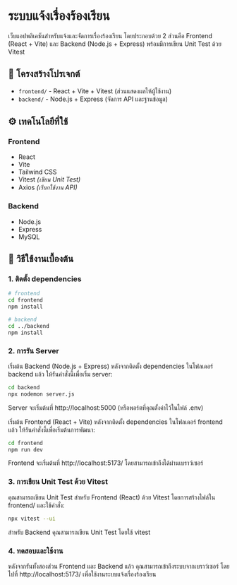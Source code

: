 # ระบบแจ้งเรื่องร้องเรียน

เว็บแอปพลิเคชันสำหรับแจ้งและจัดการเรื่องร้องเรียน โดยประกอบด้วย 2 ส่วนคือ Frontend (React + Vite) และ Backend (Node.js + Express) พร้อมมีการเขียน Unit Test ด้วย Vitest

## 📁 โครงสร้างโปรเจกต์

- `frontend/` - React + Vite + Vitest (ส่วนแสดงผลให้ผู้ใช้งาน)
- `backend/` - Node.js + Express (จัดการ API และฐานข้อมูล)

## ⚙️ เทคโนโลยีที่ใช้

### Frontend
- React
- Vite
- Tailwind CSS
- Vitest *(เขียน Unit Test)*
- Axios *(เรียกใช้งาน API)*

### Backend
- Node.js
- Express
- MySQL

## 🚀 วิธีใช้งานเบื้องต้น

### 1. ติดตั้ง dependencies

```bash
# frontend
cd frontend
npm install

# backend
cd ../backend
npm install
```

### 2. การรัน Server

เริ่มต้น Backend (Node.js + Express)
หลังจากติดตั้ง dependencies ในโฟลเดอร์ backend แล้ว ให้รันคำสั่งนี้เพื่อเริ่ม server:

```bash
cd backend
npx nodemon server.js
```
Server จะเริ่มต้นที่ http://localhost:5000 (หรือพอร์ตที่คุณตั้งค่าไว้ในไฟล์ .env)

เริ่มต้น Frontend (React + Vite)
หลังจากติดตั้ง dependencies ในโฟลเดอร์ frontend แล้ว ให้รันคำสั่งนี้เพื่อเริ่มต้นการพัฒนา:

```bash
cd frontend
npm run dev
```
Frontend จะเริ่มต้นที่ http://localhost:5173/ โดยสามารถเข้าถึงได้ผ่านเบราว์เซอร์

### 3. การเขียน Unit Test ด้วย Vitest
คุณสามารถเขียน Unit Test สำหรับ Frontend (React) ด้วย Vitest โดยการสร้างไฟล์ใน frontend/ และใช้คำสั่ง:

```bash
npx vitest --ui
```
สำหรับ Backend คุณสามารถเขียน Unit Test โดยใช้ vitest

### 4. ทดสอบและใช้งาน
หลังจากรันทั้งสองส่วน Frontend และ Backend แล้ว คุณสามารถเข้าถึงระบบจากเบราว์เซอร์ โดยไปที่ http://localhost:5173/ เพื่อใช้งานระบบแจ้งเรื่องร้องเรียน

